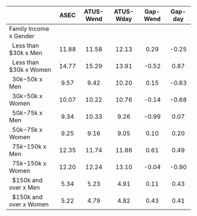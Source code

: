 
|                      |         ASEC |    ATUS-Wend |    ATUS-Wday |     Gap-Wend |      Gap-day |
| -------------------- | :----------: | :----------: | :----------: | :----------: | :----------: |
| Family Income x Gender |              |              |              |              |              |
| &nbsp;&nbsp;Less than $30k x Men |        11.88 |        11.58 |        12.13 |         0.29 |        -0.25 |
| &nbsp;&nbsp;Less than $30k x Women |        14.77 |        15.29 |        13.91 |        -0.52 |         0.87 |
| &nbsp;&nbsp;$30k-$50k x Men |         9.57 |         9.42 |        10.20 |         0.15 |        -0.63 |
| &nbsp;&nbsp;$30k-$50k x Women |        10.07 |        10.22 |        10.76 |        -0.14 |        -0.68 |
| &nbsp;&nbsp;$50k-$75k x Men |         9.34 |        10.33 |         9.26 |        -0.99 |         0.07 |
| &nbsp;&nbsp;$50k-$75k x Women |         9.25 |         9.16 |         9.05 |         0.10 |         0.20 |
| &nbsp;&nbsp;$75k-$150k x Men |        12.35 |        11.74 |        11.86 |         0.61 |         0.49 |
| &nbsp;&nbsp;$75k-$150k x Women |        12.20 |        12.24 |        13.10 |        -0.04 |        -0.90 |
| &nbsp;&nbsp;$150k and over x Men |         5.34 |         5.23 |         4.91 |         0.11 |         0.43 |
| &nbsp;&nbsp;$150k and over x Women |         5.22 |         4.79 |         4.82 |         0.43 |         0.41 |

